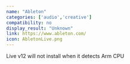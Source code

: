 ```yaml
---
name: "Ableton"
categories: ['audio','creative']
compatibility: no
display_result: "Unknown"
link: https://www.ableton.com/
icon: AbletonLive.png
---
```

Live v12 will not install when it detects Arm CPU
